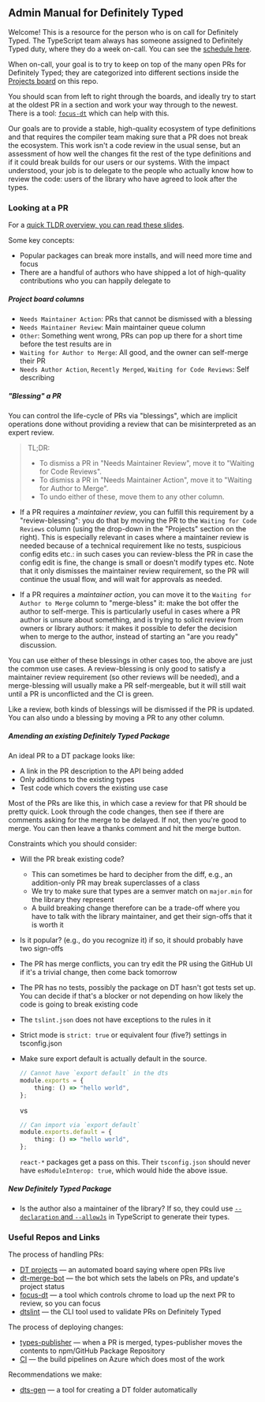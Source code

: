 ## Admin Manual for Definitely Typed

Welcome! This is a resource for the person who is on call for Definitely Typed. The TypeScript team always has someone
assigned to Definitely Typed duty, where they do a week on-call. You can see the [schedule here](http://aka.ms/DTRotation).

When on-call, your goal is to try to keep on top of the many open PRs for Definitely Typed; they are categorized into
different sections inside the [Projects board](https://github.com/DefinitelyTyped/DefinitelyTyped/projects/5) on this repo.

You should scan from left to right through the boards, and ideally try to start at the oldest PR in a section and work
your way through to the newest. There is a tool: [`focus-dt`](https://github.com/DefinitelyTyped/focus-dt) which can help with this.

Our goals are to provide a stable, high-quality ecosystem of type definitions and that requires the compiler team
making sure that a PR does not break the ecosystem. This work isn't a code review in the usual sense, but an assessment
of how well the changes fit the rest of the type definitions and if it could break builds for our users or our systems.
With the impact understood, your job is to delegate to the people who actually know how to review the code: users
of the library who have agreed to look after the types.

### Looking at a PR

For a [quick TLDR overview, you can read these slides](https://docs.google.com/presentation/d/1Q4xfZSY7d9yHhtxSyb-DE85fTXB38RyF3nnyVyvenwc/edit#slide=id.p).

Some key concepts:

-   Popular packages can break more installs, and will need more time and focus
-   There are a handful of authors who have shipped a lot of high-quality contributions who you can happily delegate to

##### Project board columns

-   `Needs Maintainer Action`: PRs that cannot be dismissed with a blessing
-   `Needs Maintainer Review`: Main maintainer queue column
-   `Other`: Something went wrong, PRs can pop up there for a short time before the test results are in
-   `Waiting for Author to Merge`: All good, and the owner can self-merge their PR
-   `Needs Author Action`, `Recently Merged`, `Waiting for Code Reviews`: Self describing

##### "Blessing" a PR

You can control the life-cycle of PRs via "blessings", which are implicit operations done without providing a review that can be misinterpreted as an expert review.

> TL;DR:
>
> -   To dismiss a PR in "Needs Maintainer Review", move it to "Waiting for Code Reviews".
> -   To dismiss a PR in "Needs Maintainer Action", move it to "Waiting for Author to Merge".
> -   To undo either of these, move them to any other column.

-   If a PR requires a _maintainer review_, you can fulfill this requirement by a "review-blessing": you do that by moving the PR to the `Waiting for Code Reviews` column (using the drop-down in the "Projects" section on the right).
    This is especially relevant in cases where a maintainer review is needed because of a technical requirement like no tests, suspicious config edits etc.: in such cases you can review-bless the PR in case the config edit is fine, the change is small or doesn't modify types etc.
    Note that it only dismisses the maintainer review requirement, so the PR will continue the usual flow, and will wait for approvals as needed.

-   If a PR requires a _maintainer action_, you can move it to the `Waiting for Author to Merge` column to "merge-bless" it: make the bot offer the author to self-merge.
    This is particularly useful in cases where a PR author is unsure about something, and is trying to solicit review from owners or library authors: it makes it possible to defer the decision when to merge to the author, instead of starting an "are you ready" discussion.

You can use either of these blessings in other cases too, the above are just the common use cases. A review-blessing is only good to satisfy a maintainer review requirement (so other reviews will be needed), and a merge-blessing will usually make a PR self-mergeable, but it will still wait until a PR is unconflicted and the CI is green.

Like a review, both kinds of blessings will be dismissed if the PR is updated.
You can also undo a blessing by moving a PR to any other column.

##### Amending an existing Definitely Typed Package

An ideal PR to a DT package looks like:

-   A link in the PR description to the API being added
-   Only additions to the existing types
-   Test code which covers the existing use case

Most of the PRs are like this, in which case a review for that PR should be pretty quick. Look through the code
changes, then see if there are comments asking for the merge to be delayed. If not, then you're good to merge. You
can then leave a thanks comment and hit the merge button.

Constraints which you should consider:

-   Will the PR break existing code?

    -   This can sometimes be hard to decipher from the diff, e.g., an addition-only PR may break superclasses of a class
    -   We try to make sure that types are a semver match on `major.min` for the library they represent
    -   A build breaking change therefore can be a trade-off where you have to talk with the library maintainer, and get their sign-offs that it is worth it

-   Is it popular? (e.g., do you recognize it) if so, it should probably have two sign-offs
-   The PR has merge conflicts, you can try edit the PR using the GitHub UI if it's a trivial change, then come back tomorrow
-   The PR has no tests, possibly the package on DT hasn't got tests set up. You can decide if that's a blocker or not depending on how likely the code is going to break existing code
-   The `tslint.json` does not have exceptions to the rules in it
-   Strict mode is `strict: true` or equivalent four (five?) settings in tsconfig.json
-   Make sure export default is actually default in the source.

    ```ts
    // Cannot have `export default` in the dts
    module.exports = {
        thing: () => "hello world",
    };
    ```

    vs

    ```ts
    // Can import via `export default`
    module.exports.default = {
        thing: () => "hello world",
    };
    ```

    `react-*` packages get a pass on this.
    Their `tsconfig.json` should never have `esModuleInterop: true`, which would hide the above issue.

##### New Definitely Typed Package

-   Is the author also a maintainer of the library? If so, they could use [`--declaration` and `--allowJs`](https://www.typescriptlang.org/docs/handbook/release-notes/typescript-3-7.html#--declaration-and---allowjs) in TypeScript to generate their types.

### Useful Repos and Links

The process of handling PRs:

-   [DT projects](https://github.com/DefinitelyTyped/DefinitelyTyped/projects/5) — an automated board saying where open PRs live
-   [dt-merge-bot](https://github.com/DefinitelyTyped/dt-mergebot/) — the bot which sets the labels on PRs, and update's project status
-   [focus-dt](https://github.com/DefinitelyTyped/focus-dt) — a tool which controls chrome to load up the next PR to review, so you can focus
-   [dtslint](https://github.com/microsoft/DefinitelyTyped-tools/tree/master/packages/dtslint) — the CLI tool used to validate PRs on Definitely Typed

The process of deploying changes:

-   [types-publisher](https://github.com/microsoft/DefinitelyTyped-tools/tree/master/packages/publisher) — when a PR is merged, types-publisher moves the contents to npm/GitHub Package Repository
-   [CI](https://dev.azure.com/definitelytyped/DefinitelyTyped/_build) — the build pipelines on Azure which does most of the work

Recommendations we make:

-   [dts-gen](https://github.com/Microsoft/dts-gen) — a tool for creating a DT folder automatically
